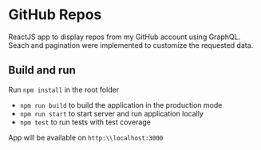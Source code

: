 # GitHub Repos

ReactJS app to display repos from my GitHub account using GraphQL. Seach and pagination were implemented to customize the requested data.

## Build and run

Run `npm install` in the root folder

* `npm run build` to build the application in the production mode
* `npm run start` to start server and run application locally
* `npm test` to run tests with test coverage

App will be available on `http:\\localhost:3000`
